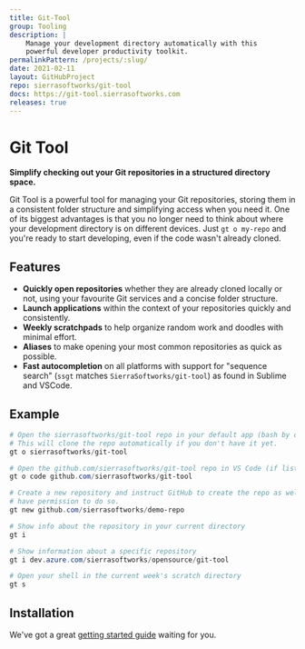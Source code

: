 ```yaml
---
title: Git-Tool
group: Tooling
description: |
    Manage your development directory automatically with this
    powerful developer productivity toolkit.
permalinkPattern: /projects/:slug/
date: 2021-02-11
layout: GitHubProject
repo: sierrasoftworks/git-tool
docs: https://git-tool.sierrasoftworks.com
releases: true
---
```


# Git Tool
**Simplify checking out your Git repositories in a structured directory space.**

Git Tool is a powerful tool for managing your Git repositories, storing them in
a consistent folder structure and simplifying access when you need it. One of
its biggest advantages is that you no longer need to think about where your
development directory is on different devices. Just `gt o my-repo` and you're
ready to start developing, even if the code wasn't already cloned.

<!-- more -->

## Features

 - **Quickly open repositories** whether they are already cloned locally or not, using your favourite Git services and a concise folder structure.
 - **Launch applications** within the context of your repositories quickly and consistently.
 - **Weekly scratchpads** to help organize random work and doodles with minimal effort.
 - **Aliases** to make opening your most common repositories as quick as possible.
 - **Fast autocompletion** on all platforms with support for "sequence search" (`ssgt` matches `SierraSoftworks/git-tool`) as found in Sublime and VSCode.

## Example

```powershell
# Open the sierrasoftworks/git-tool repo in your default app (bash by default)
# This will clone the repo automatically if you don't have it yet.
gt o sierrasoftworks/git-tool

# Open the github.com/sierrasoftworks/git-tool repo in VS Code (if listed in your config)
gt o code github.com/sierrasoftworks/git-tool

# Create a new repository and instruct GitHub to create the repo as well, if you
# have permission to do so.
gt new github.com/sierrasoftworks/demo-repo

# Show info about the repository in your current directory
gt i

# Show information about a specific repository
gt i dev.azure.com/sierrasoftworks/opensource/git-tool

# Open your shell in the current week's scratch directory
gt s
```

## Installation
We've got a great [getting started guide](https://git-tool.sierrasoftworks.com/guide/) waiting for you.
